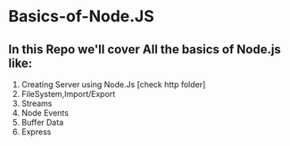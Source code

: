 # Basics-of-Node.JS
## In this Repo we'll cover All the basics of Node.js like:

1. Creating Server using Node.Js [check http folder]
2. FileSystem,Import/Export
3. Streams
4. Node Events
5. Buffer Data
6. Express 

